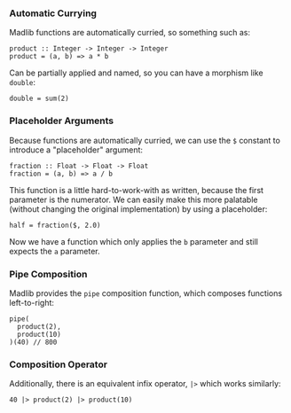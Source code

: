 ### Automatic Currying

Madlib functions are automatically curried, so something such as:

```madlib
product :: Integer -> Integer -> Integer
product = (a, b) => a * b
```

Can be partially applied and named, so you can have a morphism like `double`:

```madlib
double = sum(2)
```

### Placeholder Arguments

Because functions are automatically curried, we can use the `$` constant to introduce a "placeholder" argument:

```madlib
fraction :: Float -> Float -> Float
fraction = (a, b) => a / b
```

This function is a little hard-to-work-with as written, because the first parameter is the numerator. We can easily make this more palatable (without changing the original implementation) by using a placeholder:

```madlib
half = fraction($, 2.0)
```
Now we have a function which only applies the `b` parameter and still expects the `a` parameter.

### Pipe Composition

Madlib provides the `pipe` composition function, which composes functions left-to-right:

```madlib
pipe(
  product(2),
  product(10)
)(40) // 800
```

### Composition Operator

Additionally, there is an equivalent infix operator, `|>` which works similarly:

```madlib
40 |> product(2) |> product(10)
```
